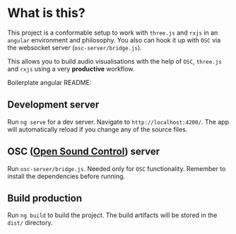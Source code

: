 # What is this?

This project is a conformable setup to work with `three.js` and `rxjs` in an `angular` environment and philosophy.
You also can hook it up with `OSC` via the websocket server (`osc-server/bridge.js`).

This allows you to build audio visualisations with the help of `OSC`, `three.js` and `rxjs` using a very **productive** workflow.


Boilerplate angular README:

## Development server

Run `ng serve` for a dev server. Navigate to `http://localhost:4200/`. The app will automatically reload if you change any of the source files.

## OSC ([Open Sound Control](https://en.wikipedia.org/wiki/Open_Sound_Control?oldformat=true)) server

Run `osc-server/bridge.js`. Needed only for `OSC` functionality. Remember to install the
dependencies before running.

## Build production

Run `ng build` to build the project. The build artifacts will be stored in the `dist/` directory.
